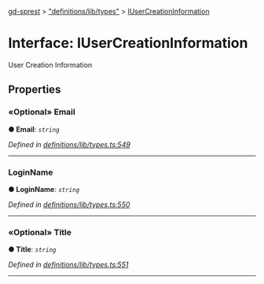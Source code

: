 [gd-sprest](../README.md) > ["definitions/lib/types"](../modules/_definitions_lib_types_.md) > [IUserCreationInformation](../interfaces/_definitions_lib_types_.iusercreationinformation.md)



# Interface: IUserCreationInformation


User Creation Information


## Properties
<a id="email"></a>

### «Optional» Email

**●  Email**:  *`string`* 

*Defined in [definitions/lib/types.ts:549](https://github.com/gunjandatta/sprest/blob/3de79f1/src/definitions/lib/types.ts#L549)*





___

<a id="loginname"></a>

###  LoginName

**●  LoginName**:  *`string`* 

*Defined in [definitions/lib/types.ts:550](https://github.com/gunjandatta/sprest/blob/3de79f1/src/definitions/lib/types.ts#L550)*





___

<a id="title"></a>

### «Optional» Title

**●  Title**:  *`string`* 

*Defined in [definitions/lib/types.ts:551](https://github.com/gunjandatta/sprest/blob/3de79f1/src/definitions/lib/types.ts#L551)*





___


